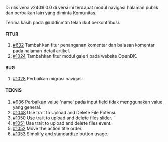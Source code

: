 Di rilis versi v2409.0.0 di versi ini terdapat modul navigasi halaman publik dan perbaikan lain yang diminta Komunitas.

Terima kasih pada @uddinmtm telah ikut berkontribusi.

#### FITUR

1. [#632](https://github.com/OpenSID/OpenDK/issues/632) Tambahkan fitur penanganan komentar dan balasan komentar pada halaman detail artikel.
2. [#1024](https://github.com/OpenSID/OpenDK/issues/1024) Tambahkan fitur modul galeri pada website OpenDK.

#### BUG

1. [#1028](https://github.com/OpenSID/OpenDK/issues/1028) Perbaikan migrasi navigasi.

#### TEKNIS

1. [#936](https://github.com/OpenSID/OpenDK/issues/936) Perbaikan value 'name' pada input field tidak menggunakan value yang general.
2. [#1048](https://github.com/OpenSID/OpenDK/issues/1048) Use trait to Upload and Delete File Potensi.
3. [#1050](https://github.com/OpenSID/OpenDK/issues/1050) Use trait to upload and delete files slider.
4. [#1051](https://github.com/OpenSID/OpenDK/issues/1051) Use trait to upload and delete files event.
5. [#1052](https://github.com/OpenSID/OpenDK/issues/1052) Move the action title order.
6. [#1053](https://github.com/OpenSID/OpenDK/issues/1053) Simplify and standardize button usage.